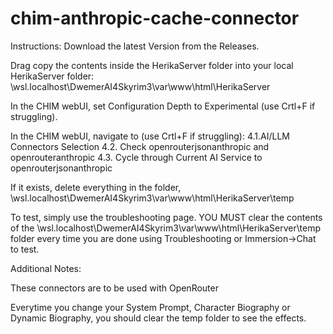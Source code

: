# chim-anthropic-cache-connector
Instructions:
Download the latest Version from the Releases.

Drag copy the contents inside the HerikaServer folder into your local HerikaServer folder:
\wsl.localhost\DwemerAI4Skyrim3\var\www\html\HerikaServer

In the CHIM webUI, set Configuration Depth to Experimental (use Crtl+F if struggling).

In the CHIM webUI, navigate to (use Crtl+F if struggling):
4.1.AI/LLM Connectors Selection
4.2. Check openrouterjsonanthropic and openrouteranthropic
4.3. Cycle through Current AI Service to openrouterjsonanthropic

If it exists, delete everything in the folder,
\wsl.localhost\DwemerAI4Skyrim3\var\www\html\HerikaServer\temp

To test, simply use the troubleshooting page.
YOU MUST clear the contents of the \wsl.localhost\DwemerAI4Skyrim3\var\www\html\HerikaServer\temp folder every time you are done using Troubleshooting or Immersion->Chat to test.


Additional Notes:

These connectors are to be used with OpenRouter

Everytime you change your System Prompt, Character Biography or Dynamic Biography, you should clear the temp folder to see the effects.
